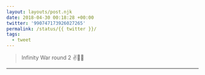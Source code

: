 ```yaml
---
layout: layouts/post.njk
date: 2018-04-30 00:18:28 +00:00
twitter: '990747173926027265'
permalink: /status/{{ twitter }}/
tags: 
  - tweet
---
```


> Infinity War round 2 ✌️🧤💎

---
